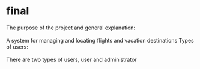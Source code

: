 # final
The purpose of the project and general explanation: <br> </br>
A system for managing and locating flights and vacation destinations
Types of users: <br> </br>
There are two types of users, user and administrator
